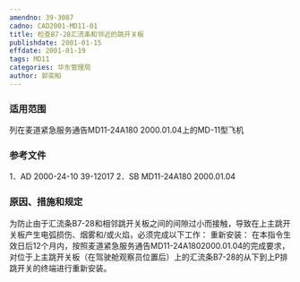 ```yaml
---
amendno: 39-3087
cadno: CAD2001-MD11-01
title: 检查B7-28汇流条和邻近的跳开关板
publishdate: 2001-01-15
effdate: 2001-01-19
tags: MD11
categories: 华东管理局
author: 郭奕柏
---
```


### 适用范围 
列在麦道紧急服务通告MD11-24A180 2000.01.04上的MD-11型飞机

### 参考文件
1．AD 2000-24-10  39-12017 
2．SB MD11-24A180 2000.01.04 


### 原因、措施和规定 
为防止由于汇流条B7-28和相邻跳开关板之间的间隙过小而接触，导致在上主跳开关板产生电弧损伤、烟雾和/或火焰，必须完成以下工作： 重新安装： 
    在本指令生效日后12个月内，按照麦道紧急服务通告MD11-24A1802000.01.04的完成要求，对位于上主跳开关板（在驾驶舱观察员位置后）上的汇流条B7-28的从下到上P排跳开关的终端进行重新安装。  
